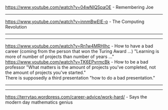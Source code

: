 https://www.youtube.com/watch?v=04wNIQSpaOE - Remembering Joe<hr>
https://www.youtube.com/watch?v=innmBwEIE-o - The Computing Revolution<hr><hr>
https://www.youtube.com/watch?v=Rn1w4MRHIhc - How to have a bad career (coming from the person that won the Turing Award ...)
"Learning is more of number of projects than number of years ..." <br>
https://www.youtube.com/watch?v=TK6EPvrmcBk - How to be a bad professor 
"What matters is the amount of projects you've completed, not the amount of projects you've started." <br>
There is supposedly a third presentation "how to do a bad presentation."
<hr><hr>

https://terrytao.wordpress.com/career-advice/work-hard/ - Says the modern day mathematics genius
